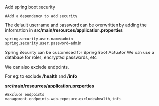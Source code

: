 Add spring boot security

```
#Add a dependency to add security
```

The default username and password can be overwritten by adding the information in **src/main/resources/application.properties**

```
spring.security.user.name=admin
spring.security.user.password=admin
```

Spring Security can be customised for Spring Boot Actuator
We can use a database for roles, encrypted passwords, etc



We can also exclude endpoints.

For eg: to exclude **/health** and **/info**

 **src/main/resources/application.properties**
 
```
#Exclude endpoints
management.endpoints.web.exposure.exclude=health,info
```

